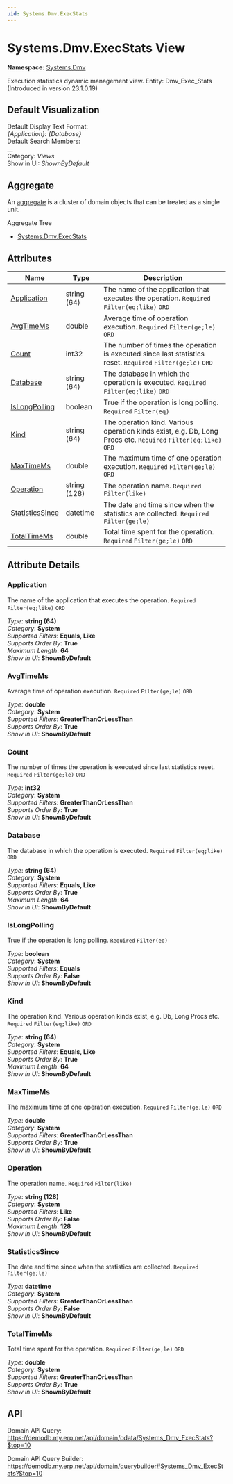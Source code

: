 ```yaml
---
uid: Systems.Dmv.ExecStats
---
```

# Systems.Dmv.ExecStats View

**Namespace:** [Systems.Dmv](Systems.Dmv.md)  

Execution statistics dynamic management view. Entity: Dmv_Exec_Stats (Introduced in version 23.1.0.19)

## Default Visualization
Default Display Text Format:  
_{Application}: {Database}_  
Default Search Members:  
__  
Category:  _Views_  
Show in UI:  _ShownByDefault_  

## Aggregate
An [aggregate](https://docs.erp.net/tech/advanced/concepts/aggregates.html) is a cluster of domain objects that can be treated as a single unit.  

Aggregate Tree  
* [Systems.Dmv.ExecStats](Systems.Dmv.ExecStats.md)  

## Attributes

| Name | Type | Description |
| ---- | ---- | --- |
| [Application](Systems.Dmv.ExecStats.md#application) | string (64) | The name of the application that executes the operation. `Required` `Filter(eq;like)` `ORD` 
| [AvgTimeMs](Systems.Dmv.ExecStats.md#avgtimems) | double | Average time of operation execution. `Required` `Filter(ge;le)` `ORD` 
| [Count](Systems.Dmv.ExecStats.md#count) | int32 | The number of times the operation is executed since last statistics reset. `Required` `Filter(ge;le)` `ORD` 
| [Database](Systems.Dmv.ExecStats.md#database) | string (64) | The database in which the operation is executed. `Required` `Filter(eq;like)` `ORD` 
| [IsLongPolling](Systems.Dmv.ExecStats.md#islongpolling) | boolean | True if the operation is long polling. `Required` `Filter(eq)` 
| [Kind](Systems.Dmv.ExecStats.md#kind) | string (64) | The operation kind. Various operation kinds exist, e.g. Db, Long Procs etc. `Required` `Filter(eq;like)` `ORD` 
| [MaxTimeMs](Systems.Dmv.ExecStats.md#maxtimems) | double | The maximum time of one operation execution. `Required` `Filter(ge;le)` `ORD` 
| [Operation](Systems.Dmv.ExecStats.md#operation) | string (128) | The operation name. `Required` `Filter(like)` 
| [StatisticsSince](Systems.Dmv.ExecStats.md#statisticssince) | datetime | The date and time since when the statistics are collected. `Required` `Filter(ge;le)` 
| [TotalTimeMs](Systems.Dmv.ExecStats.md#totaltimems) | double | Total time spent for the operation. `Required` `Filter(ge;le)` `ORD` 


## Attribute Details

### Application

The name of the application that executes the operation. `Required` `Filter(eq;like)` `ORD`

_Type_: **string (64)**  
_Category_: **System**  
_Supported Filters_: **Equals, Like**  
_Supports Order By_: **True**  
_Maximum Length_: **64**  
_Show in UI_: **ShownByDefault**  

### AvgTimeMs

Average time of operation execution. `Required` `Filter(ge;le)` `ORD`

_Type_: **double**  
_Category_: **System**  
_Supported Filters_: **GreaterThanOrLessThan**  
_Supports Order By_: **True**  
_Show in UI_: **ShownByDefault**  

### Count

The number of times the operation is executed since last statistics reset. `Required` `Filter(ge;le)` `ORD`

_Type_: **int32**  
_Category_: **System**  
_Supported Filters_: **GreaterThanOrLessThan**  
_Supports Order By_: **True**  
_Show in UI_: **ShownByDefault**  

### Database

The database in which the operation is executed. `Required` `Filter(eq;like)` `ORD`

_Type_: **string (64)**  
_Category_: **System**  
_Supported Filters_: **Equals, Like**  
_Supports Order By_: **True**  
_Maximum Length_: **64**  
_Show in UI_: **ShownByDefault**  

### IsLongPolling

True if the operation is long polling. `Required` `Filter(eq)`

_Type_: **boolean**  
_Category_: **System**  
_Supported Filters_: **Equals**  
_Supports Order By_: **False**  
_Show in UI_: **ShownByDefault**  

### Kind

The operation kind. Various operation kinds exist, e.g. Db, Long Procs etc. `Required` `Filter(eq;like)` `ORD`

_Type_: **string (64)**  
_Category_: **System**  
_Supported Filters_: **Equals, Like**  
_Supports Order By_: **True**  
_Maximum Length_: **64**  
_Show in UI_: **ShownByDefault**  

### MaxTimeMs

The maximum time of one operation execution. `Required` `Filter(ge;le)` `ORD`

_Type_: **double**  
_Category_: **System**  
_Supported Filters_: **GreaterThanOrLessThan**  
_Supports Order By_: **True**  
_Show in UI_: **ShownByDefault**  

### Operation

The operation name. `Required` `Filter(like)`

_Type_: **string (128)**  
_Category_: **System**  
_Supported Filters_: **Like**  
_Supports Order By_: **False**  
_Maximum Length_: **128**  
_Show in UI_: **ShownByDefault**  

### StatisticsSince

The date and time since when the statistics are collected. `Required` `Filter(ge;le)`

_Type_: **datetime**  
_Category_: **System**  
_Supported Filters_: **GreaterThanOrLessThan**  
_Supports Order By_: **False**  
_Show in UI_: **ShownByDefault**  

### TotalTimeMs

Total time spent for the operation. `Required` `Filter(ge;le)` `ORD`

_Type_: **double**  
_Category_: **System**  
_Supported Filters_: **GreaterThanOrLessThan**  
_Supports Order By_: **True**  
_Show in UI_: **ShownByDefault**  


## API

Domain API Query:
<https://demodb.my.erp.net/api/domain/odata/Systems_Dmv_ExecStats?$top=10>

Domain API Query Builder:
<https://demodb.my.erp.net/api/domain/querybuilder#Systems_Dmv_ExecStats?$top=10>

